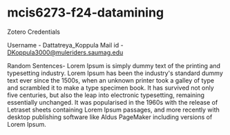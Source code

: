 # mcis6273-f24-datamining

Zotero Credentials

Username - Dattatreya_Koppula
Mail id - DKoppula3000@muleriders.saumag.edu


Random Sentences-
Lorem Ipsum is simply dummy text of the printing and typesetting industry. Lorem Ipsum has been the industry's standard dummy text ever since the 1500s, when an unknown printer took a galley of type and scrambled it to make a type specimen book. It has survived not only five centuries, but also the leap into electronic typesetting, remaining essentially unchanged. It was popularised in the 1960s with the release of Letraset sheets containing Lorem Ipsum passages, and more recently with desktop publishing software like Aldus PageMaker including versions of Lorem Ipsum.
